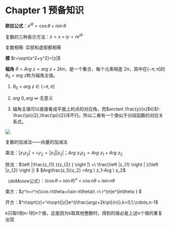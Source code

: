 # Chapter 1 预备知识

**欧拉公式**：$e^{i\theta}=\cos\theta+i\sin\theta$

复数的三种表示方法：$z=x+iy=re^{i\theta}$

复数相等: 实部和虚部都相等

**模** $r=\sqrt{x^2+y^2}=|z|$

**幅角**$\ \theta=Arg\ z = arg\ z +2k\pi$，是一个集合，每个元素相差 $2\pi$，其中在$(-\pi,\pi]$的$\theta _{0} \ =\ arg \ z$称为辐角主值。

1. $\theta _{0} \ =\ arg \ z \in(-\pi,\pi]$

2. $arg\ 0,arg\ \infty$ 无意义

3. 辐角主值可以直接看成平面上的点的对应角，而$arctan\ \frac{y}{x}$∈$(-\frac{\pi}{2},\frac{\pi}{2})$不行。所以二者有一个类似于分段函数的对应关系式。


![](https://wbx-1328220477.cos.ap-shanghai.myqcloud.com/2024/09/20/17268447078195.jpg)





复数的加减法——向量的加减法

乘法：$|z_1z_2|=r_1r_2=|z_1||z_2|$；$Arg\ z_1z_2=Arg \ z_1+Arg \ z_2$

除法：$\left |\frac{z_{1} }{z_{2} }  \right |\ =\ \frac{\left |z_{1}   \right | }{\left |z_{2}   \right |} $
$Arg\frac{z_1}{z_2} =Arg \ z_1-Arg \ z_2$

（$de Moivre$公式）：$\left ( \cos\theta + i\sin \theta   \right ) ^{n} \ = \ \cos n\theta + i\sin n \theta$

乘方：$z^n=r^n(\cos n\theta+i\sin n\theta)\ =\ r^{n}e^{in\theta }  $

开方：$^n\sqrt{z}=^n\sqrt{|z|}e^{i\frac{argz+2k\pi}{n}},k=0,1,\cdots,n-1$

k只取0到n-1的n个值，这是因为k取其他整数时，得到的值必是上述n个值的重复出现